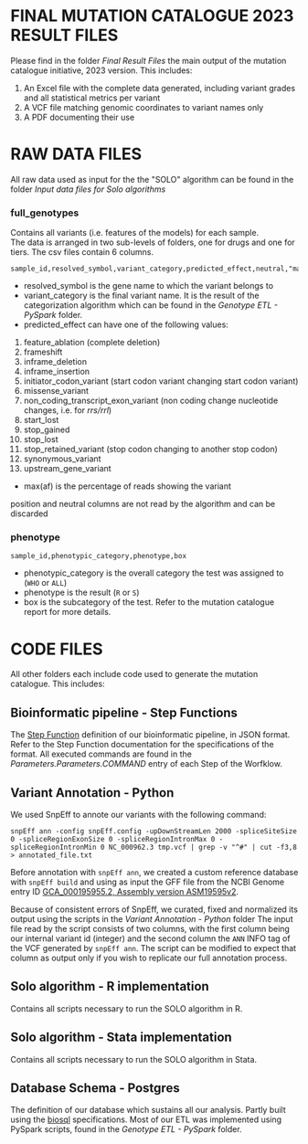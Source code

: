 # FINAL MUTATION CATALOGUE 2023 RESULT FILES
Please find in the folder *Final Result Files* the main output of the mutation catalogue initiative, 2023 version.
This includes:
1. An Excel file with the complete data generated, including variant grades and all statistical metrics per variant
2. A VCF file matching genomic coordinates to variant names only
3. A PDF documenting their use

# RAW DATA FILES
All raw data used as input for the the "SOLO" algorithm can be found in the folder *Input data files for Solo algorithms*

### full_genotypes
Contains all variants (i.e. features of the models) for each sample.  
The data is arranged in two sub-levels of folders, one for drugs and one for tiers. The csv files contain 6 columns.

```
sample_id,resolved_symbol,variant_category,predicted_effect,neutral,"max(af)",position
```

- resolved_symbol is the gene name to which the variant belongs to
- variant_category is the final variant name. It is the result of the categorization algorithm which can be found in the *Genotype ETL - PySpark* folder.
- predicted_effect can have one of the following values:
1. feature_ablation (complete deletion)
2. frameshift
3. inframe_deletion
4. inframe_insertion
5. initiator_codon_variant (start codon variant changing start codon variant)
6. missense_variant
7. non_coding_transcript_exon_variant (non coding change nucleotide changes, i.e. for *rrs/rrl*)
8. start_lost
9. stop_gained
10. stop_lost
11. stop_retained_variant (stop codon changing to another stop codon)
12. synonymous_variant
13. upstream_gene_variant
- max(af) is the percentage of reads showing the variant

position and neutral columns are not read by the algorithm and can be discarded

### phenotype
```
sample_id,phenotypic_category,phenotype,box
```

- phenotypic_category is the overall category the test was assigned to (`WHO` or `ALL`)
- phenotype is the result (`R` or `S`)
- box is the subcategory of the test. Refer to the mutation catalogue report for more details.

# CODE FILES

All other folders each include code used to generate the mutation catalogue. This includes:

## Bioinformatic pipeline - Step Functions
The [Step Function](https://aws.amazon.com/step-functions/) definition of our bioinformatic pipeline, in JSON format. Refer to the Step Function documentation for the specifications of the format. All executed commands are found in the *Parameters.Parameters.COMMAND* entry of each Step of the Worfklow.

## Variant Annotation - Python
We used SnpEff to annote our variants with the following command: 

```
snpEff ann -config snpEff.config -upDownStreamLen 2000 -spliceSiteSize 0 -spliceRegionExonSize 0 -spliceRegionIntronMax 0 -spliceRegionIntronMin 0 NC_000962.3 tmp.vcf | grep -v "^#" | cut -f3,8 > annotated_file.txt

```

Before annotation with `snpEff ann`, we created a custom reference database with `snpEff build` and using as input the GFF file from the NCBI Genome entry ID [GCA_000195955.2, Assembly version ASM19595v2](https://ftp.ncbi.nlm.nih.gov/genomes/all/GCF/000/195/955/GCF_000195955.2_ASM19595v2/GCF_000195955.2_ASM19595v2_genomic.gff.gz).

Because of consistent errors of SnpEff, we curated, fixed and normalized its output using the scripts in the *Variant Annotation - Python* folder
The input file read by the script consists of two columns, with the first column being our internal variant id (integer) and the second column the `ANN` INFO tag of the VCF generated by `snpEff ann`.
The script can be modified to expect that column as output only if you wish to replicate our full annotation process.

## Solo algorithm - R implementation
Contains all scripts necessary to run the SOLO algorithm in R.

## Solo algorithm - Stata implementation
Contains all scripts necessary to run the SOLO algorithm in Stata.

## Database Schema - Postgres
The definition of our  database which sustains all our analysis. Partly built using the [biosql](https://github.com/biosql/biosql) specifications. Most of our ETL was implemented using PySpark scripts, found in the *Genotype ETL - PySpark* folder.
